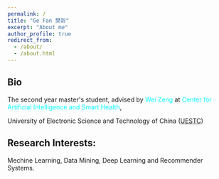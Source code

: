 ```yaml
---
permalink: /
title: "Ge Fan 樊哿"
excerpt: "About me"
author_profile: true
redirect_from: 
  - /about/
  - /about.html
---
```


Bio
---
The second year master's student, advised by <font color=#00ffff >Wei Zeng</font> at  <font color=#00ffff >Center for Artificial Intelligence and Smart Health</font>,

University of Electronic Science and Technology of China ([UESTC](http://en.uestc.edu.cn/))

Research Interests:
---
Mechine Learning, Data Mining, Deep Learning and Recommender Systems.
